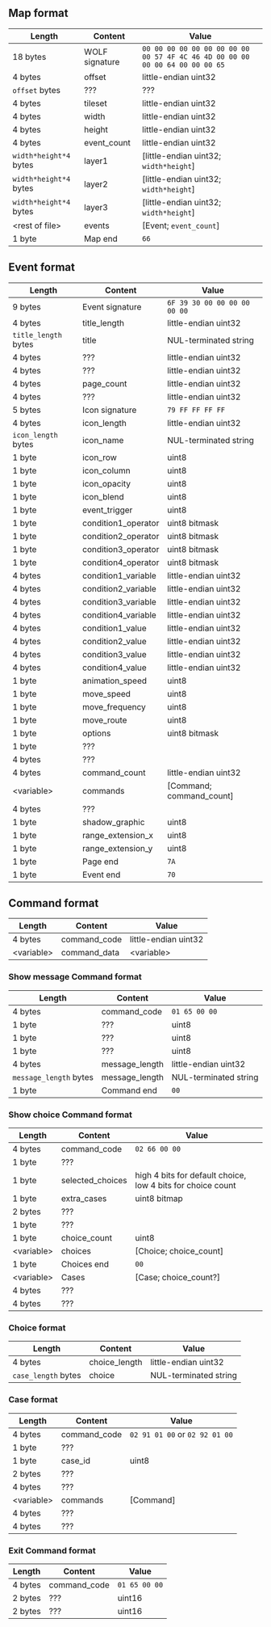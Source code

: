 ## Map format

| Length                 | Content        | Value                                                                        |
|------------------------|----------------|------------------------------------------------------------------------------|
| 18 bytes               | WOLF signature | `00 00 00 00 00 00 00 00 00 00 57 4F 4C 46 4D 00 00 00 00 00 64 00 00 00 65` |
| 4 bytes                | offset         | little-endian uint32                                                         |
| `offset` bytes         | ???            | ???                                                                          |
| 4 bytes                | tileset        | little-endian uint32                                                         |
| 4 bytes                | width          | little-endian uint32                                                         |
| 4 bytes                | height         | little-endian uint32                                                         |
| 4 bytes                | event_count    | little-endian uint32                                                         |
| `width*height*4` bytes | layer1         | [little-endian uint32; `width*height`]                                       |
| `width*height*4` bytes | layer2         | [little-endian uint32; `width*height`]                                       |
| `width*height*4` bytes | layer3         | [little-endian uint32; `width*height`]                                       |
| \<rest of file>        | events         | [Event; `event_count`]                                                       |
| 1 byte                 | Map end        | `66`                                                                         |


## Event format

| Length               | Content             | Value                        |
|----------------------|---------------------|------------------------------|
| 9 bytes              | Event signature     | `6F 39 30 00 00 00 00 00 00` |
| 4 bytes              | title_length        | little-endian uint32         |
| `title_length` bytes | title               | NUL-terminated string        |
| 4 bytes              | ???                 | little-endian uint32         |
| 4 bytes              | ???                 | little-endian uint32         |
| 4 bytes              | page_count          | little-endian uint32         |
| 4 bytes              | ???                 | little-endian uint32         |
| 5 bytes              | Icon signature      | `79 FF FF FF FF`             |
| 4 bytes              | icon_length         | little-endian uint32         |
| `icon_length` bytes  | icon_name           | NUL-terminated string        |
| 1 byte               | icon_row            | uint8                        |
| 1 byte               | icon_column         | uint8                        |
| 1 byte               | icon_opacity        | uint8                        |
| 1 byte               | icon_blend          | uint8                        |
| 1 byte               | event_trigger       | uint8                        |
| 1 byte               | condition1_operator | uint8 bitmask                |
| 1 byte               | condition2_operator | uint8 bitmask                |
| 1 byte               | condition3_operator | uint8 bitmask                |
| 1 byte               | condition4_operator | uint8 bitmask                |
| 4 bytes              | condition1_variable | little-endian uint32         |
| 4 bytes              | condition2_variable | little-endian uint32         |
| 4 bytes              | condition3_variable | little-endian uint32         |
| 4 bytes              | condition4_variable | little-endian uint32         |
| 4 bytes              | condition1_value    | little-endian uint32         |
| 4 bytes              | condition2_value    | little-endian uint32         |
| 4 bytes              | condition3_value    | little-endian uint32         |
| 4 bytes              | condition4_value    | little-endian uint32         |
| 1 byte               | animation_speed     | uint8                        |
| 1 byte               | move_speed          | uint8                        |
| 1 byte               | move_frequency      | uint8                        |
| 1 byte               | move_route          | uint8                        |
| 1 byte               | options             | uint8 bitmask                |
| 1 byte               | ???                 |                              |
| 4 bytes              | ???                 |                              |
| 4 bytes              | command_count       | little-endian uint32         |
| \<variable>          | commands            | [Command; command_count]     |
| 4 bytes              | ???                 |                              |
| 1 byte               | shadow_graphic      | uint8                        |
| 1 byte               | range_extension_x   | uint8                        |
| 1 byte               | range_extension_y   | uint8                        |
| 1 byte               | Page end            | `7A`                         |
| 1 byte               | Event end           | `70`                         |

## Command format
| Length      | Content      | Value                |
|-------------|--------------|----------------------|
| 4 bytes     | command_code | little-endian uint32 |
| \<variable> | command_data | \<variable>          |

### Show message Command format

| Length                 | Content        | Value                 |
|------------------------|----------------|-----------------------|
| 4 bytes                | command_code   | `01 65 00 00`         |
| 1 byte                 | ???            | uint8                 |
| 1 byte                 | ???            | uint8                 |
| 1 byte                 | ???            | uint8                 |
| 4 bytes                | message_length | little-endian uint32  |
| `message_length` bytes | message_length | NUL-terminated string |
| 1 byte                 | Command end    | `00`                  |

### Show choice Command format
| Length      | Content          | Value                                                       |
|-------------|------------------|-------------------------------------------------------------|
| 4 bytes     | command_code     | `02 66 00 00`                                               |
| 1 byte      | ???              |                                                             |
| 1 byte      | selected_choices | high 4 bits for default choice, low 4 bits for choice count |
| 1 byte      | extra_cases      | uint8 bitmap                                                |
| 2 bytes     | ???              |                                                             |
| 1 byte      | ???              |                                                             |
| 1 byte      | choice_count     | uint8                                                       |
| \<variable> | choices          | [Choice; choice_count]                                      |
| 1 byte      | Choices end      | `00`                                                        |
| \<variable> | Cases            | [Case; choice_count?]                                       |
| 4 bytes     | ???              |                                                             |
| 4 bytes     | ???              |                                                             |

### Choice format
| Length              | Content       | Value                 |
|---------------------|---------------|-----------------------|
| 4 bytes             | choice_length | little-endian uint32  |
| `case_length` bytes | choice        | NUL-terminated string |

### Case format
| Length      | Content      | Value                          |
|-------------|--------------|--------------------------------|
| 4 bytes     | command_code | `02 91 01 00` or `02 92 01 00` |
| 1 byte      | ???          |                                |
| 1 byte      | case_id      | uint8                          |
| 2 bytes     | ???          |                                |
| 4 bytes     | ???          |                                |
| \<variable> | commands     | [Command]                      |
| 4 bytes     | ???          |                                |
| 4 bytes     | ???          |                                |

### Exit Command format
| Length  | Content      | Value         |
|---------|--------------|---------------|
| 4 bytes | command_code | `01 65 00 00` |
| 2 bytes | ???          | uint16        |
| 2 bytes | ???          | uint16        |
